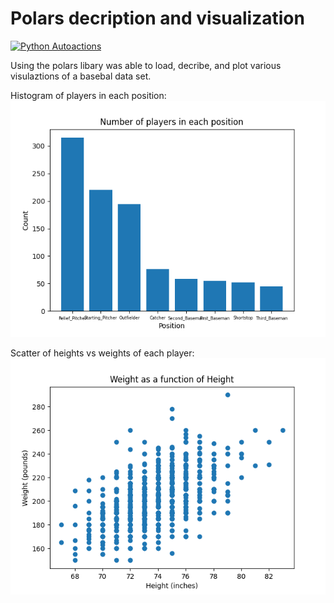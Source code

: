 # Polars decription and visualization

[![Python Autoactions](https://github.com/mkeohane01/IDS709-MP3-Polars/actions/workflows/main.yml/badge.svg)](https://github.com/mkeohane01/Project1_IDS706/actions/workflows/main.yml)

Using the polars libary was able to load, decribe, and plot various visulaztions of a basebal data set.

Histogram of players in each position:
![position counts](./position_counts.png)

Scatter of heights vs weights of each player:
![weightvsheight](weight_vs_height.png)

